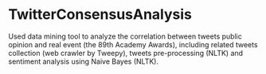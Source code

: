 # TwitterConsensusAnalysis
Used data mining tool to analyze the correlation between tweets public opinion and real event (the 89th Academy Awards), including related tweets collection (web crawler by Tweepy), tweets pre-processing (NLTK) and sentiment analysis using Naive Bayes (NLTK).
